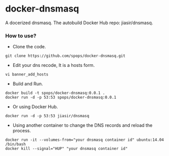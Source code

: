# docker-dnsmasq
A docerized dnsmasq. The autobuild Docker Hub repo: jiasir/dnsmasq.

### How to use?
* Clone the code.
```
git clone https://github.com/spops/docker-dnsmasq.git
```
* Edit your dns recode, It is a hosts form.
```
vi banner_add_hosts
```
* Build and Run.
```
docker build -t spops/docker-dnsmasq:0.0.1 .
docker run -d -p 53:53 spops/docker-dnsmasq:0.0.1
```
* Or using Docker Hub.
```
docker run -d -p 53:53 jiasir/dnsmasq
```
* Using another container to change the DNS records and reload the process.
```
docker run -it --volumes-from="your dnsmasq container id" ubuntu:14.04 /bin/bash
docker kill --signal="HUP" "your dnsmasq container id"
```